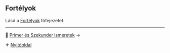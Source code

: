 ## Fortélyok

Lásd a [Fortélyok](040_fortelyok.md) főfejezetet.

---

🔗 [Primer és Szekunder ismeretek](010_08_primer_szekunder_ismeretek.md) →

⚜️ [Nyitóoldal](start.md#1-karakteralkot%C3%A1s)
